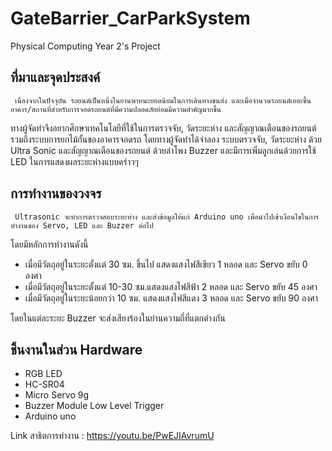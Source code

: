 # GateBarrier_CarParkSystem
Physical Computing Year 2's Project

## ที่มาและจุดประสงค์

     เนื่องจากในปัจจุบัน รถยนต์เป็นหนึ่งในยานพาหนะยอดนิยมในการเดินทางขนส่ง และเมื่อจำนวนรถยนต์เยอะขึ้น อาคาร/สถานที่สำหรับการจอดรถยนต์ที่มีความปลอดภัยย่อมมีความสำคัญมากขึ้น
ทางผู้จัดทำจึงอยากศึกษาเทคโนโลยีที่ใช้ในการตรวจจับ, วัดระยะห่าง และสัญญาณเตือนของรถยนต์ รวมถึงระบบการยกไม้กั้นของอาคารจอดรถ โดยทางผู้จัดทำได้จำลอง ระบบตรวจจับ, วัดระยะห่าง
ด้วย Ultra Sonic และสัญญาณเตือนของรถยนต์ ด้วยลำโพง Buzzer และมีการเพิ่มลูกเล่นด้วยการใช้ LED ในการแสดงผลระยะห่างแบบคร่าวๆ


## การทำงานของวงจร

     Ultrasonic จะทำการตรวจสอบระยะห่าง และส่งข้อมูลให้แก่ Arduino uno เพื่อนำไปเข้าเงื่อนไขในการทำงานของ Servo, LED และ Buzzer ต่อไป
โดยมีหลักการทำงานดังนี้

- เมื่อมีวัตถุอยู่ในระยะตั้งแต่ 30 ซม. ขึ้นไป แสดงแสงไฟสีเขียว 1 หลอด และ Servo ขยับ 0 องศา
- เมื่อมีวัตถุอยู่ในระยะตั้งแต่ 10-30 ซม.แสดงแสงไฟสีฟ้า 2 หลอด และ Servo ขยับ 45 องศา
- เมื่อมีวัตถุอยู่ในระยะน้อยกว่า 10 ซม. แสดงแสงไฟสีแดง 3 หลอด และ Servo ขยับ 90 องศา
	
โดยในแต่ละระยะ Buzzer จะส่งเสียงร้องในย่านความถี่ที่แตกต่างกัน


## ชิ้นงานในส่วน Hardware
	
- RGB LED
- HC-SR04
- Micro Servo 9g
- Buzzer Module Low Level Trigger
- Arduino uno

Link สาธิตการทำงาน : https://youtu.be/PwEJIAvrumU

